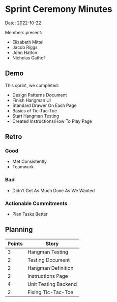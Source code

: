 # Sprint Ceremony Minutes
  
Date: 2022-10-22

Members present:

* Elizabeth Mittel
* Jacob Riggs
* John Hatton
* Nicholas Gathof
  
## Demo

This sprint, we completed:

* Design Patterns Document
* Finish Hangman UI
* Standard Drawer On Each Page
* Basics of Tic-Tac-Toe
* Start Hangman Testing
* Created Instructions/How To Play Page

## Retro

### Good

* Met Consistently
* Teamwork

### Bad

* Didn't Get As Much Done As We Wanted

### Actionable Commitments

* Plan Tasks Better

## Planning

Points | Story
-------|--------
3      | Hangman Testing
2      | Testing Document
2      | Hangman Definition
2      | Instructions Page
4      | Unit Testing Backend
2      | Fixing Tic-Tac-Toe

